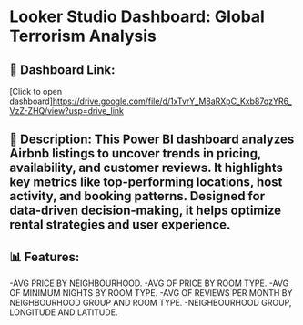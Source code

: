 # Looker Studio Dashboard: Global Terrorism Analysis

## 🔗 Dashboard Link:
[Click to open dashboard]https://drive.google.com/file/d/1xTvrY_M8aRXpC_Kxb87qzYR6_VzZ-ZHQ/view?usp=drive_link


## 📄 Description: This Power BI dashboard analyzes Airbnb listings to uncover trends in pricing, availability, and customer reviews. It highlights key metrics like top-performing locations, host activity, and booking patterns. Designed for data-driven decision-making, it helps optimize rental strategies and user experience.

## 📊 Features:
-AVG PRICE BY NEIGHBOURHOOD. 
-AVG OF PRICE BY ROOM TYPE.
-AVG OF MINIMUM NIGHTS BY ROOM TYPE.
-AVG OF REVIEWS PER MONTH BY NEIGHBOURHOOD GROUP AND ROOM TYPE.
-NEIGHBOURHOOD GROUP, LONGITUDE AND LATITUDE.
